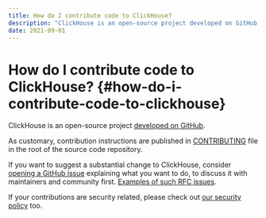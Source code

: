 ```yaml
---
title: How do I contribute code to ClickHouse?
description: "ClickHouse is an open-source project developed on GitHub. As customary, contribution instructions are published in CONTRIBUTING file in the root of the source code repository."
date: 2021-09-01
---
```


# How do I contribute code to ClickHouse? {#how-do-i-contribute-code-to-clickhouse}

ClickHouse is an open-source project [developed on GitHub](https://github.com/ClickHouse/ClickHouse).

As customary, contribution instructions are published in [CONTRIBUTING](https://github.com/ClickHouse/ClickHouse/blob/master/CONTRIBUTING.md) file in the root of the source code repository.

If you want to suggest a substantial change to ClickHouse, consider [opening a GitHub issue](https://github.com/ClickHouse/ClickHouse/issues/new/choose) explaining what you want to do, to discuss it with maintainers and community first. [Examples of such RFC issues](https://github.com/ClickHouse/ClickHouse/issues?q=is%3Aissue+is%3Aopen+rfc).

If your contributions are security related, please check out [our security policy](https://github.com/ClickHouse/ClickHouse/security/policy/) too.

